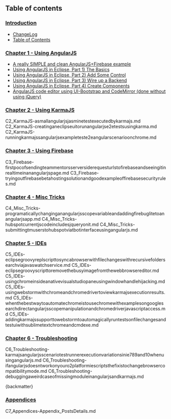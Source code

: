 ## Table of contents

### [Introduction](/manuscript/C0_Introduction-.md)

* [ChangeLog](/manuscript/C0_Introduction-ChangeLog.md)
* [Table of Contents](/manuscript/C0_Introduction-Table_of_contents.md)



### [Chapter 1 - Using AngularJS](/manuscript/C1_Using_AngularJS-.md)

* [A really SIMPLE and clean AngularJS+Firebase example](/manuscript/C1_Using_AngularJS-A_Really_Simple_and_Clean_angularJS_Firebase_Example.md)
* [Using AngularJS in Eclipse, Part 1) The Basics](/manuscript/C1_Using_AngularJS-usingangularjsineclipsepart1thebasics.md)
* [Using AngularJS in Eclipse, Part 2) Add Some Control](/manuscript/C1_Using_AngularJS-usingangularjsineclipsepart2addsomecontrol.md)
* [Using AngularJS in Eclipse, Part 3) Wire up a Backend](/manuscript/C1_Using_AngularJS-usingangularjsineclipsepart3wireupabackend.md)
* [Using AngularJS in Eclipse, Part 4) Create Components](/manuscript/C1_Using_AngularJS-usingangularjsineclipsepart4createcomponents.md)
* [AngularJS code editor using UI-Bootstrap and CodeMirror (done without using jQuery)](/manuscript/C1_Using_AngularJS-angularjscodeeditorusinguibootstrapandcodemirrordonewithoutusingjquery.md)

### [Chapter 2 - Using KarmaJS](C2_KarmaJS-.md)

C2_KarmaJS-asmallangularjsjasminetestexecutedbykarmajs.md
C2_KarmaJS-creatinganeclipseuitorunangularjse2etestsusingkarma.md
C2_KarmaJS-runningkarmajssangularjsexampleteste2eangularscenarioonchrome.md

### [Chapter 3 - Using Firebase](C3_Firebase-.md)

C3_Firebase-firstpocofsendingteammentorsserversiderequesturlstofirebaseandseeingitinrealtimeinanangularjspage.md
C3_Firebase-tryingoutfirebasebetahostingsolutionandgoodexampleoffirebasesecurityrules.md

### [Chapter 4 - Misc Tricks](C4_Misc_Tricks-.md)

C4_Misc_Tricks-programaticallychanginganangularjsscopevariableandaddingfirebuglitetoanangularjsapp.md
C4_Misc_Tricks-hubspotcurrentjscodeincludesjqueryonit.md
C4_Misc_Tricks-submittingtmuserstohubspotviatbotinterfaceusingangularjs.md

### [Chapter 5 - IDEs](C5_IDEs-.md)

C5_IDEs-eclipsegroovyreplscripttosyncabrowserwithfilechangeswithrecursivefoldersearchviajavaswatchservice.md
C5_IDEs-eclipsegroovyscripttoremovethebusyimagefromthewebbrowsereditor.md
C5_IDEs-usingchromeinsideanativevisualstudiopaneusingwindowhandlehijacking.md
C5_IDEs-usingwebstormwithchromeandchromedrivertoviewkarmajsexecutionresults.md
C5_IDEs-whenthebestwaytoautomatechromeistousechromewithexamplesongooglesearchdirectangularjsscopemanipulationandchromedriverjavascriptaccess.md
C5_IDEs-addingkarmajssupporttowebstormtoautomagicallyruntestsonfilechangesandtestuiwithsublimetextchromeandcmdexe.md

### [Chapter 6 - Troubleshooting](C6_Troubleshooting-.md)

C6_Troubleshooting-karmajsangularjsscenariotestrunnerexecutionvariationsinie789and10whenusingangularjs.md
C6_Troubleshooting-ifangularjsdoesntworkonyouro2platformiescriptsthefixistochangebrowsercompatibilitymode.md
C6_Troubleshooting-debuggingaweirdcaseofmissingmoduleinangularjsandkarmajs.md


{backmatter}

### [Appendices](C7_Appendices.md)

C7_Appendices-Appendix_PostsDetails.md

